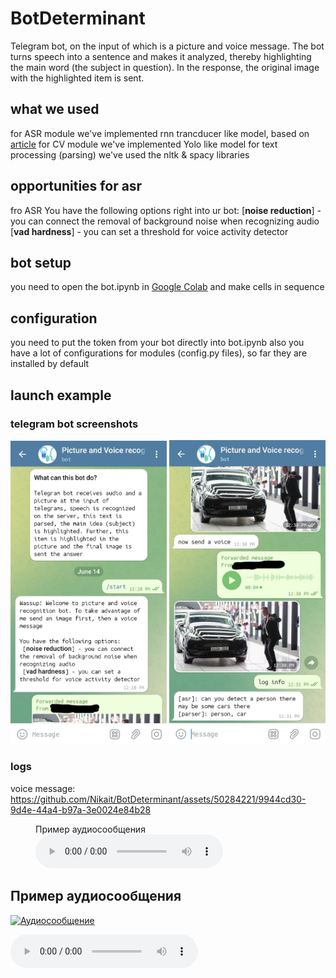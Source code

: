 # BotDeterminant

Telegram bot, on the input of which is a picture and voice message. 
The bot turns speech into a sentence and makes it analyzed, thereby highlighting the main word (the subject in question). 
In the response, the original image with the highlighted item is sent.

## what we used
for ASR module we've implemented rnn trancducer like model, based on [article](https://arxiv.org/abs/2005.03191)
for CV module we've implemented Yolo like model
for text processing (parsing) we've used the nltk & spacy libraries

## opportunities for asr
fro ASR You have the following options right into ur bot:
 [**noise reduction**] - you can connect the removal of background noise when recognizing audio
 [**vad hardness**] - you can set a threshold for voice activity detector

## bot setup
you need to open the bot.ipynb in [Google Colab](https://www.google.com/url?sa=t&rct=j&q=&esrc=s&source=web&cd=&cad=rja&uact=8&ved=2ahUKEwjkyIT6vsL_AhWDyIsKHSMTBHYQFnoECA4QAQ&url=https%3A%2F%2Fresearch.google.com%2Fcolaboratory%2F&usg=AOvVaw38J01zt_Dlb6pQ1fe6FGrI) and make cells in sequence

## configuration
you need to put the token from your bot directly into bot.ipynb
also you have a lot of configurations for modules (config.py files), so far they are installed by default

## launch example
### telegram bot screenshots
<p float="left">
  <img src="/launch_files/first.jpg" width="250" />
  <img src="/launch_files/2nd.jpg" width="250" />
</p>

### logs
voice message:
https://github.com/Nikait/BotDeterminant/assets/50284221/9944cd30-9d4e-44a4-b97a-3e0024e84b28

<figure>
  <figcaption>Пример аудиосообщения</figcaption>
  <audio controls>
    <source src="launch_files/launch_files_voice.mp3" type="audio/mpeg">
    Ваш браузер не поддерживает элемент аудио.
  </audio>
</figure>

## Пример аудиосообщения

[![Аудиосообщение](launch_files/2nd.png)](launch_files/launch_files_voice.mp3)


<audio src="[путь_к_аудиофайлу.mp3](https://github.com/Nikait/BotDeterminant/assets/50284221/9944cd30-9d4e-44a4-b97a-3e0024e84b28)" controls>



in/out images:
<p float="left">
  <img src="/launch_files/musk.jpg" width="250" />
  <img src="/launch_files/detected_musk.jpg" width="250" />
</p>
